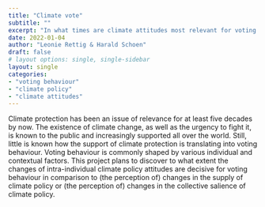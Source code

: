 ```yaml
---
title: "Climate vote"
subtitle: ""
excerpt: "In what times are climate attitudes most relevant for voting Green parties?"
date: 2022-01-04
author: "Leonie Rettig & Harald Schoen"
draft: false
# layout options: single, single-sidebar
layout: single
categories:
- "voting behaviour"
- "climate policy"
- "climate attitudes"
---
```


Climate protection has been an issue of relevance for at least five decades by now. The existence of climate change, as well as the urgency to fight it, is known to the public and increasingly supported all over the world. Still, little is known how the support of climate protection is translating into voting behaviour. Voting behaviour is commonly shaped by various individual and contextual factors. This project plans to discover to what extent the changes of intra-individual climate policy attitudes are decisive for voting behaviour in comparison to (the perception of) changes in the supply of  climate policy or (the perception of) changes in the collective salience of climate policy.

